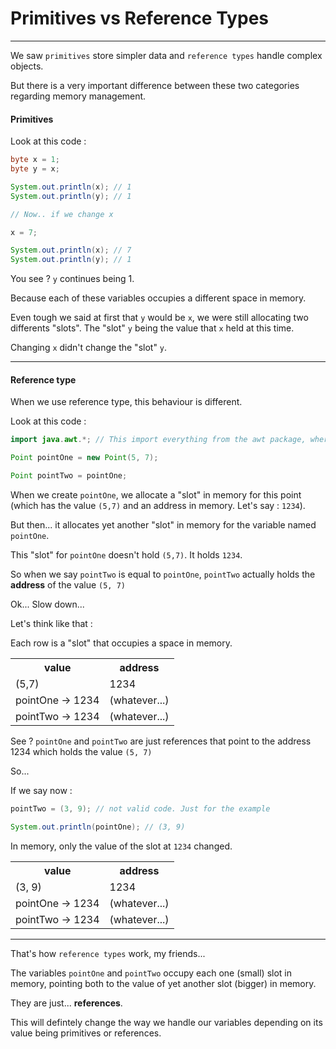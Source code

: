 # Primitives vs Reference Types

---

We saw `primitives` store simpler data and `reference types` handle complex objects.

But there is a very important difference between these two categories regarding memory management.

#### Primitives

Look at this code :

```java
byte x = 1;
byte y = x;

System.out.println(x); // 1
System.out.println(y); // 1

// Now.. if we change x

x = 7;

System.out.println(x); // 7
System.out.println(y); // 1

```

You see ? `y` continues being 1.

Because each of these variables occupies a different space in memory.

Even tough we said at first that `y` would be `x`, we were still allocating two differents "slots". The "slot" `y` being the value that `x` held at this time.

Changing `x` didn't change the "slot" `y`.

---

#### Reference type

When we use reference type, this behaviour is different.

Look at this code :

```java
import java.awt.*; // This import everything from the awt package, where we can find the class Point that defines a point in two dimensions.

Point pointOne = new Point(5, 7);

Point pointTwo = pointOne;
```

When we create `pointOne`, we allocate a "slot" in memory for this point (which has the value `(5,7)` and an address in memory. Let's say : `1234`).

But then... it allocates yet another "slot" in memory for the variable named `pointOne`.

This "slot" for `pointOne` doesn't hold `(5,7)`. It holds `1234`.

So when we say `pointTwo` is equal to `pointOne`, `pointTwo` actually holds the **address** of the value `(5, 7)`

Ok...
Slow down...

Let's think like that :

Each row is a "slot" that occupies a space in memory.

<table>
    <tbody>
        <tr>
            <th>
                value
            </th>
            <th>
                address
            </th>
        </tr>
        <tr>
            <td>
                (5,7)
            </td>
            <td>
                1234
            </td>
        </tr>
        <tr>
            <td>
                pointOne → 1234
            </td>
            <td>
                (whatever...)
            </td>
        </tr>
        <tr>
            <td>
                pointTwo → 1234
            </td>
            <td>
                (whatever...)
            </td>
        </tr>
    </tbody>
</table>

See ?
`pointOne` and `pointTwo` are just references that point to the address 1234 which holds the value `(5, 7)`

So...

If we say now :

```java
pointTwo = (3, 9); // not valid code. Just for the example

System.out.println(pointOne); // (3, 9)
```

In memory, only the value of the slot at `1234` changed.

<table>
    <tbody>
        <tr>
            <th>
                value
            </th>
            <th>
                address
            </th>
        </tr>
        <tr>
            <td>
                (3, 9)
            </td>
            <td>
                1234
            </td>
        </tr>
        <tr>
            <td>
                pointOne → 1234
            </td>
            <td>
                (whatever...)
            </td>
        </tr>
        <tr>
            <td>
                pointTwo → 1234
            </td>
            <td>
                (whatever...)
            </td>
        </tr>
    </tbody>
</table>

---

That's how `reference types` work, my friends...

The variables `pointOne` and `pointTwo` occupy each one (small) slot in memory, pointing both to the value of yet another slot (bigger) in memory.

They are just... **references**.

This will defintely change the way we handle our variables depending on its value being primitives or references.
